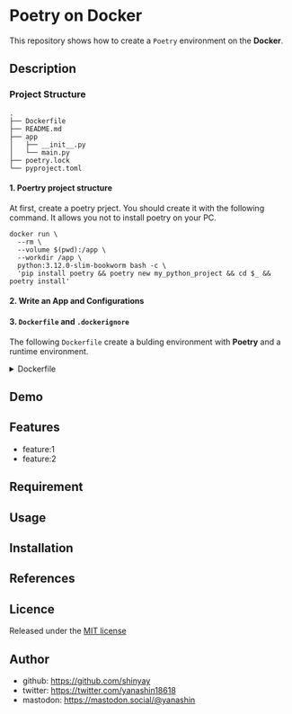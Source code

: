 # Poetry on Docker

This repository shows how to create a `Poetry` environment on the **Docker**.

## Description

### Project Structure

```shell
.
├── Dockerfile
├── README.md
├── app
│   ├── __init__.py
│   └── main.py
├── poetry.lock
└── pyproject.toml
```

#### 1. Poertry project structure

At first, create a poetry prject.
You should create it with the following command. It allows you not to install poetry on your PC.

```shell
docker run \
  --rm \
  --volume $(pwd):/app \
  --workdir /app \
  python:3.12.0-slim-bookworm bash -c \
  'pip install poetry && poetry new my_python_project && cd $_ && poetry install'
```

#### 2. Write an App and Configurations

#### 3. `Dockerfile` and `.dockerignore`

The following `Dockerfile` create a bulding environment with **Poetry** and a runtime environment.

<details>
<summary>Dockerfile</summary>

```dockerfile
FROM python:3.12.0-bookworm as builder

RUN pip install poetry

ENV POETRY_NO_INTERACTION=1 \
    POETRY_VIRTUALENVS_IN_PROJECT=1 \
    POETRY_VIRTUALENVS_CREATE=1 \
    POETRY_CACHE_DIR=/tmp/poetry_cache

RUN mkdir -p /app
WORKDIR /app
COPY pyproject.toml poetry.lock ./
RUN touch README.md

# RUN poetry install --without dev
RUN --mount=type=cache,target=$POETRY_CACHE_DIR poetry install --without dev --no-root


FROM python:3.12.0-slim-bookworm as runtime

ENV VIRTUAL_ENV=/app/.venv \
    PATH="/app/.venv/bin:$PATH"

COPY --from=builder ${VIRTUAL_ENV} ${VIRTUAL_ENV}

COPY my_python_project ./app

CMD ["python", "-m", "app.main"]
```

</details>

## Demo

## Features

- feature:1
- feature:2

## Requirement

## Usage

## Installation

## References

## Licence

Released under the [MIT license](https://gist.githubusercontent.com/shinyay/56e54ee4c0e22db8211e05e70a63247e/raw/34c6fdd50d54aa8e23560c296424aeb61599aa71/LICENSE)

## Author

- github: <https://github.com/shinyay>
- twitter: <https://twitter.com/yanashin18618>
- mastodon: <https://mastodon.social/@yanashin>
